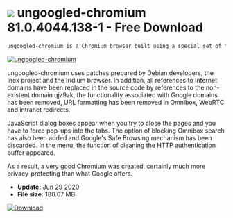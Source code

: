 # ![](https://cdn.softexe.net/static/icon/win.gif) ungoogled-chromium 81.0.4044.138-1 - Free Download

```sh
ungoogled-chromium is a Chromium browser built using a special set of flags, patches and scripts that are designed to remove or disable all services and functions that could threaten privacy, eliminate binary modules and replace them built with source code, and modify mechanisms to impact on user control and transparency of the browser.
```
[![ungoogled-chromium](https://gallery.dpcdn.pl/imgc/Tools/71753/g_-_420x350_1.5_-_x20161006101005_0.png)](https://softexe.net/win/internet/browsers/ungoogled-chromium:apab.html)

ungoogled-chromium uses patches prepared by Debian developers, the Inox project and the Iridium browser. In addition, all references to Internet domains have been replaced in the source code by references to the non-existent domain qjz9zk, the functionality associated with Google domains has been removed, URL formatting has been removed in Omnibox, WebRTC and intranet redirects.
 
 JavaScript dialog boxes appear when you try to close the pages and you have to force pop-ups into the tabs. The option of blocking Omnibox search has also been added and Google's Safe Browsing mechanism has been discarded. In the menu, the function of cleaning the HTTP authentication buffer appeared.
 
 As a result, a very good Chromium was created, certainly much more privacy-protecting than what Google offers.


- **Update:** Jun 29 2020
- **File size:** 180.07 MB

[![Download](https://cdn.softexe.net/static/img/download.png)](https://softexe.net/win/internet/browsers/ungoogled-chromium:apab.html)


